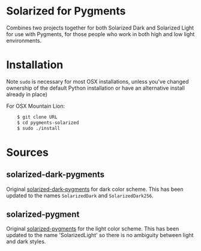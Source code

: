 # Solarized for Pygments

Combines two projects together for both Solarized Dark and Solarized Light for use with Pygments, for those people
who work in both high and low light environments.

# Installation

Note `sudo` is necessary for most OSX installations, unless you've changed ownership of the default Python installation 
or have an alternative install already in place)

For OSX Mountain Lion:

```bash
    $ git clone URL
    $ cd pygments-solarized
    $ sudo ./install
```

# Sources

## solarized-dark-pygments
Original [solarized-dark-pygments](https://github.com/gthank/solarized-dark-pygments) for dark color scheme. This
has been updated to the names `SolarizedDark` and `SolarizedDark256`.

## solarized-pygment
Original [solarized-pygments](https://github.com/john2x/solarized-pygment) for the light color scheme. This has been
updated to the name 'SolarizedLight' so there is no ambiguity between light and dark styles.
